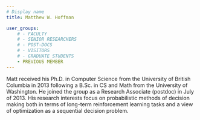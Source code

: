 ```yaml
---
# Display name
title: Matthew W. Hoffman

user_groups:
    # - FACULTY
    # - SENIOR RESEARCHERS
    # - POST-DOCS
    # - VISITORS
    # - GRADUATE STUDENTS
    - PREVIOUS MEMBER
---
```



Matt received his Ph.D. in Computer Science from the University of British Columbia in 2013 following a B.Sc. in CS and Math from the University of Washington. He joined the group as a Research Associate (postdoc) in July of 2013. His research interests focus on probabilistic methods of decision making both in terms of long-term reinforcement learning tasks and a view of optimization as a sequential decision problem.